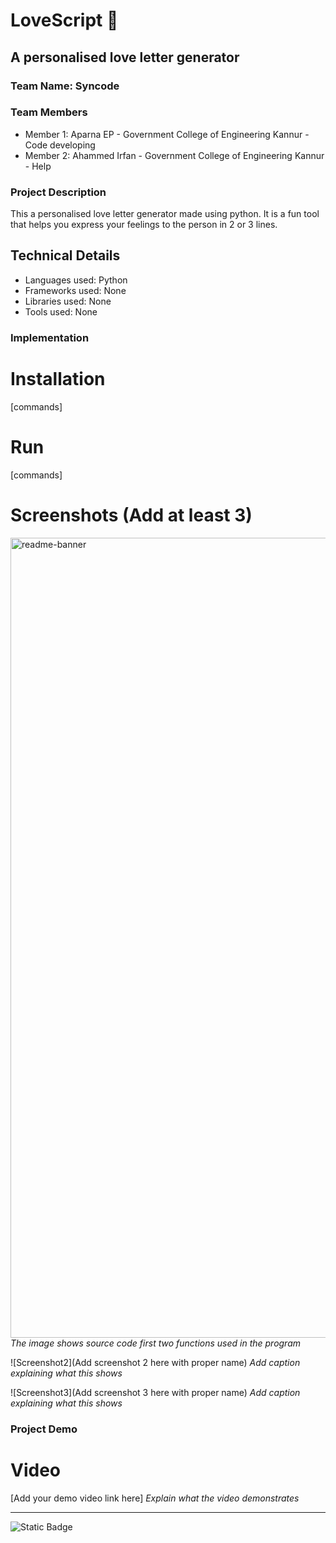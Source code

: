 # LoveScript 🎯

##  A personalised love letter generator

### Team Name: Syncode

### Team Members

- Member 1: Aparna EP - Government College of Engineering Kannur - Code developing
- Member 2: Ahammed Irfan - Government College of Engineering Kannur - Help

### Project Description

This a personalised love letter generator made using python. It is a fun tool that helps you express your feelings to the person in 2 or 3 lines.

## Technical Details

- Languages used: Python
- Frameworks used: None
- Libraries used: None
- Tools used: None

### Implementation

# Installation

[commands]

# Run

[commands]

# Screenshots (Add at least 3)

<img width="1280" alt="readme-banner" src="![Screenshot 2025-03-09 191443](https://github.com/user-attachments/assets/b51e5656-1ec4-46e2-bd66-9cc0e45b4e51)
">
_The image shows source code first two functions used in the program_

![Screenshot2](Add screenshot 2 here with proper name)
_Add caption explaining what this shows_

![Screenshot3](Add screenshot 3 here with proper name)
_Add caption explaining what this shows_

### Project Demo

# Video

[Add your demo video link here]
_Explain what the video demonstrates_

---

![Static Badge](https://img.shields.io/badge/TinkerHub-24?color=%23000000&link=https%3A%2F%2Fwww.tinkerhub.org%2F)
